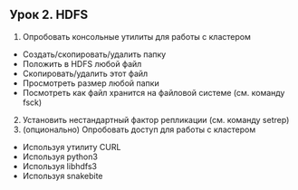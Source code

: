 ## Урок 2. HDFS

1. Опробовать консольные утилиты для работы с кластером
* Создать/скопировать/удалить папку
* Положить в HDFS любой файл
* Скопировать/удалить этот файл
* Просмотреть размер любой папки
* Посмотреть как файл хранится на файловой системе (см. команду fsck)
2. Установить нестандартный фактор репликации (см. команду setrep)
3. (опционально) Опробовать доступ для работы с кластером
* Используя утилиту CURL
* Используя python3
* Используя libhdfs3
* Используя snakebite
